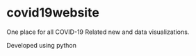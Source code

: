 ﻿# covid19website
One place for all COVID-19 Related new and data visualizations.

Developed using python